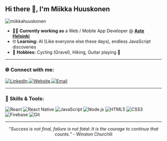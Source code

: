 
## Hi there 👋, I'm Miikka Huuskonen

<p align="left">
  <img src="https://komarev.com/ghpvc/?username=miikkahuuskonen&label=Profile%20Views&color=0e75b6&style=flat" alt="miikkahuuskonen" />
</p>

- 👨‍💻 **Currently working as** a Web / Mobile App Developer @ <a href="https://astehelsinki.fi/" target="_blank"><b>Aste Helsinki</b></a>  
- 🤓 **Learning:** AI (Like everyone else these days), endless JavaScript discoveries  
- 🚴 **Hobbies:** Cycling (Gravel), Hiking, Guitar playing 🎸

---

<h3 align="left">🌐 Connect with me:</h3>
<p align="left">
  <a href="https://www.linkedin.com/in/miikka-huuskonen/" target="_blank">
    <img align="center" src="https://img.shields.io/badge/-LinkedIn-%230077B5.svg?style=for-the-badge&logo=linkedin&logoColor=white" alt="LinkedIn">
  </a>
 <a href="https://www.miikkahuuskonen.com" target="_blank">
    <img align="center" src="https://img.shields.io/badge/-Website-4A90E2?style=for-the-badge&logo=google-chrome&logoColor=white" alt="Website">
</a>

  <a href="mailto:miikka.huuskonen@gmail.com" target="_blank">
    <img align="center" src="https://img.shields.io/badge/-Email-%23333?style=for-the-badge&logo=gmail&logoColor=white" alt="Email">
  </a>
</p>

---

<h3 align="left">🚀 Skills & Tools:</h3>

<p align="left">
  <img src="https://img.shields.io/badge/React-61DAFB?style=for-the-badge&logo=react&logoColor=black" alt="React"/>
  <img src="https://img.shields.io/badge/React_Native-61DAFB?style=for-the-badge&logo=react&logoColor=black" alt="React Native"/>
  <img src="https://img.shields.io/badge/JavaScript-F7DF1E?style=for-the-badge&logo=javascript&logoColor=black" alt="JavaScript"/>
  <img src="https://img.shields.io/badge/Node.js-339933?style=for-the-badge&logo=nodedotjs&logoColor=white" alt="Node.js"/>
  <img src="https://img.shields.io/badge/HTML5-E34F26?style=for-the-badge&logo=html5&logoColor=white" alt="HTML5"/>
  <img src="https://img.shields.io/badge/CSS3-1572B6?style=for-the-badge&logo=css3&logoColor=white" alt="CSS3"/>
  <img src="https://img.shields.io/badge/Firebase-FFCA28?style=for-the-badge&logo=firebase&logoColor=black" alt="Firebase"/>
  <img src="https://img.shields.io/badge/Git-F05032?style=for-the-badge&logo=git&logoColor=white" alt="Git"/>
</p>

---

<!-- Footer -->
<p align="center">
  <i>“Success is not final, failure is not fatal: It is the courage to continue that counts.”</i> - Winston Churchill
</p>
